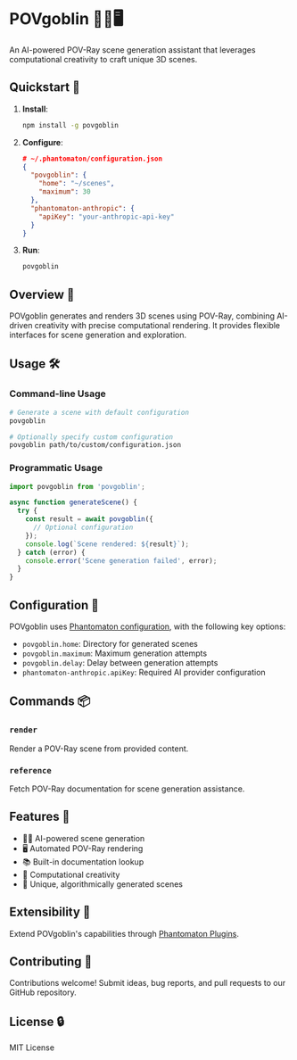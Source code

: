 # POVgoblin 🧙‍♂️🖥️

An AI-powered POV-Ray scene generation assistant that leverages computational creativity to craft unique 3D scenes.

## Quickstart 🚀

1. **Install**:
   ```bash
   npm install -g povgoblin
   ```

2. **Configure**:
   ```json
   # ~/.phantomaton/configuration.json
   {
     "povgoblin": {
       "home": "~/scenes",
       "maximum": 30
     },
     "phantomaton-anthropic": {
       "apiKey": "your-anthropic-api-key"
     }
   }
   ```

3. **Run**:
   ```bash
   povgoblin
   ```

## Overview 🌟

POVgoblin generates and renders 3D scenes using POV-Ray, combining AI-driven creativity with precise computational rendering. It provides flexible interfaces for scene generation and exploration.

## Usage 🛠️

### Command-line Usage

```bash
# Generate a scene with default configuration
povgoblin

# Optionally specify custom configuration
povgoblin path/to/custom/configuration.json
```

### Programmatic Usage

```javascript
import povgoblin from 'povgoblin';

async function generateScene() {
  try {
    const result = await povgoblin({
      // Optional configuration
    });
    console.log(`Scene rendered: ${result}`);
  } catch (error) {
    console.error('Scene generation failed', error);
  }
}
```

## Configuration 🔧

POVgoblin uses [Phantomaton configuration](https://github.com/phantomaton-ai/phantomaton?tab=readme-ov-file#configuration-), with the following key options:

- `povgoblin.home`: Directory for generated scenes
- `povgoblin.maximum`: Maximum generation attempts
- `povgoblin.delay`: Delay between generation attempts
- `phantomaton-anthropic.apiKey`: Required AI provider configuration

## Commands 📦

### `render`
Render a POV-Ray scene from provided content.

### `reference`
Fetch POV-Ray documentation for scene generation assistance.

## Features 💫

- 🧙‍♂️ AI-powered scene generation
- 🖥️ Automated POV-Ray rendering
- 📚 Built-in documentation lookup
- 🎨 Computational creativity
- 🌈 Unique, algorithmically generated scenes

## Extensibility 🔮

Extend POVgoblin's capabilities through [Phantomaton Plugins](https://github.com/phantomaton-ai/phantomaton-plugins).

## Contributing 🦄

Contributions welcome! Submit ideas, bug reports, and pull requests to our GitHub repository.

## License 🔒

MIT License